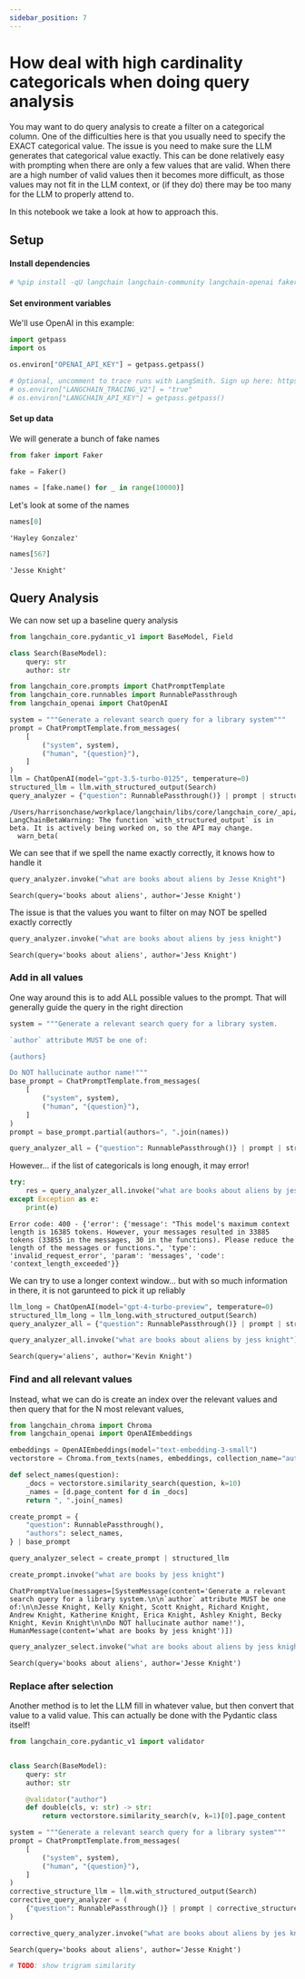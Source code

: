 ```yaml
---
sidebar_position: 7
---
```

# How deal with high cardinality categoricals when doing query analysis

You may want to do query analysis to create a filter on a categorical column. One of the difficulties here is that you usually need to specify the EXACT categorical value. The issue is you need to make sure the LLM generates that categorical value exactly. This can be done relatively easy with prompting when there are only a few values that are valid. When there are a high number of valid values then it becomes more difficult, as those values may not fit in the LLM context, or (if they do) there may be too many for the LLM to properly attend to.

In this notebook we take a look at how to approach this.

## Setup
#### Install dependencies


```python
# %pip install -qU langchain langchain-community langchain-openai faker langchain-chroma
```

#### Set environment variables

We'll use OpenAI in this example:


```python
import getpass
import os

os.environ["OPENAI_API_KEY"] = getpass.getpass()

# Optional, uncomment to trace runs with LangSmith. Sign up here: https://smith.langchain.com.
# os.environ["LANGCHAIN_TRACING_V2"] = "true"
# os.environ["LANGCHAIN_API_KEY"] = getpass.getpass()
```

#### Set up data

We will generate a bunch of fake names


```python
from faker import Faker

fake = Faker()

names = [fake.name() for _ in range(10000)]
```

Let's look at some of the names


```python
names[0]
```




    'Hayley Gonzalez'




```python
names[567]
```




    'Jesse Knight'



## Query Analysis

We can now set up a baseline query analysis


```python
from langchain_core.pydantic_v1 import BaseModel, Field
```


```python
class Search(BaseModel):
    query: str
    author: str
```


```python
from langchain_core.prompts import ChatPromptTemplate
from langchain_core.runnables import RunnablePassthrough
from langchain_openai import ChatOpenAI

system = """Generate a relevant search query for a library system"""
prompt = ChatPromptTemplate.from_messages(
    [
        ("system", system),
        ("human", "{question}"),
    ]
)
llm = ChatOpenAI(model="gpt-3.5-turbo-0125", temperature=0)
structured_llm = llm.with_structured_output(Search)
query_analyzer = {"question": RunnablePassthrough()} | prompt | structured_llm
```

    /Users/harrisonchase/workplace/langchain/libs/core/langchain_core/_api/beta_decorator.py:86: LangChainBetaWarning: The function `with_structured_output` is in beta. It is actively being worked on, so the API may change.
      warn_beta(


We can see that if we spell the name exactly correctly, it knows how to handle it


```python
query_analyzer.invoke("what are books about aliens by Jesse Knight")
```




    Search(query='books about aliens', author='Jesse Knight')



The issue is that the values you want to filter on may NOT be spelled exactly correctly


```python
query_analyzer.invoke("what are books about aliens by jess knight")
```




    Search(query='books about aliens', author='Jess Knight')



### Add in all values

One way around this is to add ALL possible values to the prompt. That will generally guide the query in the right direction


```python
system = """Generate a relevant search query for a library system.

`author` attribute MUST be one of:

{authors}

Do NOT hallucinate author name!"""
base_prompt = ChatPromptTemplate.from_messages(
    [
        ("system", system),
        ("human", "{question}"),
    ]
)
prompt = base_prompt.partial(authors=", ".join(names))
```


```python
query_analyzer_all = {"question": RunnablePassthrough()} | prompt | structured_llm
```

However... if the list of categoricals is long enough, it may error!


```python
try:
    res = query_analyzer_all.invoke("what are books about aliens by jess knight")
except Exception as e:
    print(e)
```

    Error code: 400 - {'error': {'message': "This model's maximum context length is 16385 tokens. However, your messages resulted in 33885 tokens (33855 in the messages, 30 in the functions). Please reduce the length of the messages or functions.", 'type': 'invalid_request_error', 'param': 'messages', 'code': 'context_length_exceeded'}}


We can try to use a longer context window... but with so much information in there, it is not garunteed to pick it up reliably


```python
llm_long = ChatOpenAI(model="gpt-4-turbo-preview", temperature=0)
structured_llm_long = llm_long.with_structured_output(Search)
query_analyzer_all = {"question": RunnablePassthrough()} | prompt | structured_llm_long
```


```python
query_analyzer_all.invoke("what are books about aliens by jess knight")
```




    Search(query='aliens', author='Kevin Knight')



### Find and all relevant values

Instead, what we can do is create an index over the relevant values and then query that for the N most relevant values,


```python
from langchain_chroma import Chroma
from langchain_openai import OpenAIEmbeddings

embeddings = OpenAIEmbeddings(model="text-embedding-3-small")
vectorstore = Chroma.from_texts(names, embeddings, collection_name="author_names")
```


```python
def select_names(question):
    _docs = vectorstore.similarity_search(question, k=10)
    _names = [d.page_content for d in _docs]
    return ", ".join(_names)
```


```python
create_prompt = {
    "question": RunnablePassthrough(),
    "authors": select_names,
} | base_prompt
```


```python
query_analyzer_select = create_prompt | structured_llm
```


```python
create_prompt.invoke("what are books by jess knight")
```




    ChatPromptValue(messages=[SystemMessage(content='Generate a relevant search query for a library system.\n\n`author` attribute MUST be one of:\n\nJesse Knight, Kelly Knight, Scott Knight, Richard Knight, Andrew Knight, Katherine Knight, Erica Knight, Ashley Knight, Becky Knight, Kevin Knight\n\nDo NOT hallucinate author name!'), HumanMessage(content='what are books by jess knight')])




```python
query_analyzer_select.invoke("what are books about aliens by jess knight")
```




    Search(query='books about aliens', author='Jesse Knight')



### Replace after selection

Another method is to let the LLM fill in whatever value, but then convert that value to a valid value.
This can actually be done with the Pydantic class itself!


```python
from langchain_core.pydantic_v1 import validator


class Search(BaseModel):
    query: str
    author: str

    @validator("author")
    def double(cls, v: str) -> str:
        return vectorstore.similarity_search(v, k=1)[0].page_content
```


```python
system = """Generate a relevant search query for a library system"""
prompt = ChatPromptTemplate.from_messages(
    [
        ("system", system),
        ("human", "{question}"),
    ]
)
corrective_structure_llm = llm.with_structured_output(Search)
corrective_query_analyzer = (
    {"question": RunnablePassthrough()} | prompt | corrective_structure_llm
)
```


```python
corrective_query_analyzer.invoke("what are books about aliens by jes knight")
```




    Search(query='books about aliens', author='Jesse Knight')




```python
# TODO: show trigram similarity
```
